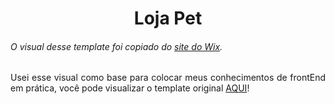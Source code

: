 <h1 align="center">Loja Pet</h1>

<h6 align="justify">O visual desse template foi copiado do <a href="https://pt.wix.com/">site do Wix</a>.</h6>
<p align="justify">Usei esse visual como base para colocar meus conhecimentos de frontEnd em prática, você pode visualizar o template original <a href="https://pt.wix.com/website-template/view/html/2273?siteId=7814c353-2eff-4a51-a114-f4583c6e6878&metaSiteId=141ae261-a7f3-4cfe-9cdf-fef9dd994de8&originUrl=https%3A%2F%2Fpt.wix.com%2Fwebsite%2Ftemplates%2Fhtml%2Fbusiness%2Fpets-animals">AQUI</a>!</p>
